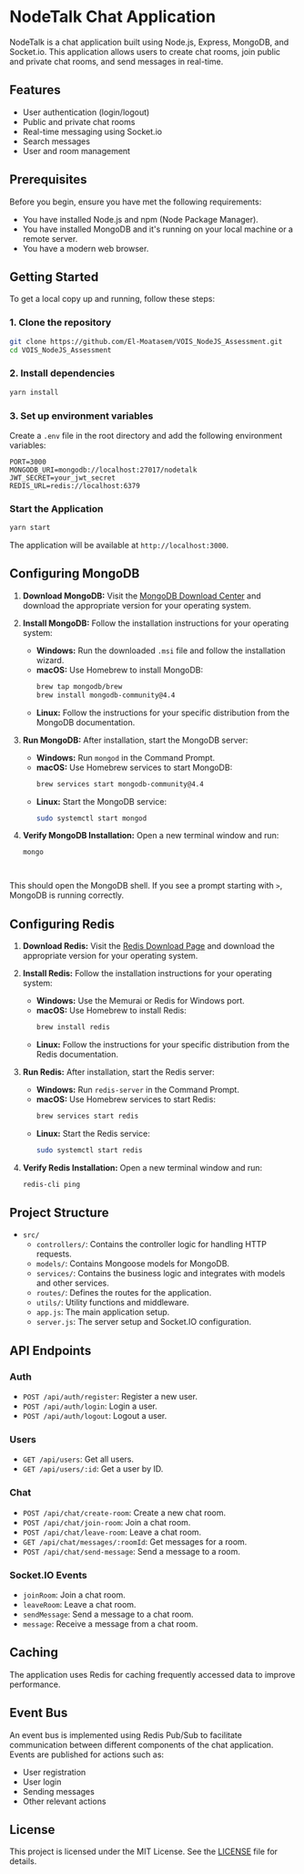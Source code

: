 # NodeTalk Chat Application

NodeTalk is a chat application built using Node.js, Express, MongoDB, and Socket.io. This application allows users to create chat rooms, join public and private chat rooms, and send messages in real-time.

## Features

- User authentication (login/logout)
- Public and private chat rooms
- Real-time messaging using Socket.io
- Search messages
- User and room management

## Prerequisites

Before you begin, ensure you have met the following requirements:

- You have installed Node.js and npm (Node Package Manager).
- You have installed MongoDB and it's running on your local machine or a remote server.
- You have a modern web browser.

## Getting Started

To get a local copy up and running, follow these steps:

### 1. Clone the repository

```bash
git clone https://github.com/El-Moatasem/VOIS_NodeJS_Assessment.git
cd VOIS_NodeJS_Assessment
```

### 2. Install dependencies

```bash
yarn install
```

### 3. Set up environment variables

Create a `.env` file in the root directory and add the following environment variables:

```plaintext
PORT=3000
MONGODB_URI=mongodb://localhost:27017/nodetalk
JWT_SECRET=your_jwt_secret
REDIS_URL=redis://localhost:6379
```

### Start the Application

```bash
yarn start
```

The application will be available at `http://localhost:3000`.


## Configuring MongoDB

1. **Download MongoDB:**
   Visit the [MongoDB Download Center](https://www.mongodb.com/try/download/community) and download the appropriate version for your operating system.

2. **Install MongoDB:**
   Follow the installation instructions for your operating system:
   * **Windows:** Run the downloaded `.msi` file and follow the installation wizard.
   * **macOS:** Use Homebrew to install MongoDB:
     ```bash
     brew tap mongodb/brew
     brew install mongodb-community@4.4
     ```
   * **Linux:** Follow the instructions for your specific distribution from the MongoDB documentation.

3. **Run MongoDB:**
   After installation, start the MongoDB server:
   * **Windows:** Run `mongod` in the Command Prompt.
   * **macOS:** Use Homebrew services to start MongoDB:
     ```bash
     brew services start mongodb-community@4.4
     ```
   * **Linux:** Start the MongoDB service:
     ```bash
     sudo systemctl start mongod
     ```

4. **Verify MongoDB Installation:**
   Open a new terminal window and run:
   ```bash
   mongo




This should open the MongoDB shell. If you see a prompt starting with `>`, MongoDB is running correctly.

## Configuring Redis

1. **Download Redis:**
   Visit the [Redis Download Page](https://redis.io/download) and download the appropriate version for your operating system.

2. **Install Redis:**
   Follow the installation instructions for your operating system:
   * **Windows:** Use the Memurai or Redis for Windows port.
   * **macOS:** Use Homebrew to install Redis:
     ```bash
     brew install redis
     ```
   * **Linux:** Follow the instructions for your specific distribution from the Redis documentation.

3. **Run Redis:**
   After installation, start the Redis server:
   * **Windows:** Run `redis-server` in the Command Prompt.
   * **macOS:** Use Homebrew services to start Redis:
     ```bash
     brew services start redis
     ```
   * **Linux:** Start the Redis service:
     ```bash
     sudo systemctl start redis
     ```

4. **Verify Redis Installation:**
   Open a new terminal window and run:
   ```bash
   redis-cli ping

## Project Structure

* `src/`
  * `controllers/`: Contains the controller logic for handling HTTP requests.
  * `models/`: Contains Mongoose models for MongoDB.
  * `services/`: Contains the business logic and integrates with models and other services.
  * `routes/`: Defines the routes for the application.
  * `utils/`: Utility functions and middleware.
  * `app.js`: The main application setup.
  * `server.js`: The server setup and Socket.IO configuration.



## API Endpoints

### Auth

* `POST /api/auth/register`: Register a new user.
* `POST /api/auth/login`: Login a user.
* `POST /api/auth/logout`: Logout a user.


### Users

* `GET /api/users`: Get all users.
* `GET /api/users/:id`: Get a user by ID.

### Chat

* `POST /api/chat/create-room`: Create a new chat room.
* `POST /api/chat/join-room`: Join a chat room.
* `POST /api/chat/leave-room`: Leave a chat room.
* `GET /api/chat/messages/:roomId`: Get messages for a room.
* `POST /api/chat/send-message`: Send a message to a room.

### Socket.IO Events

* `joinRoom`: Join a chat room.
* `leaveRoom`: Leave a chat room.
* `sendMessage`: Send a message to a chat room.
* `message`: Receive a message from a chat room.


## Caching

The application uses Redis for caching frequently accessed data to improve performance.


## Event Bus

An event bus is implemented using Redis Pub/Sub to facilitate communication between different components of the chat application. Events are published for actions such as:

* User registration
* User login
* Sending messages
* Other relevant actions


## License

This project is licensed under the MIT License. See the [LICENSE](LICENSE) file for details.